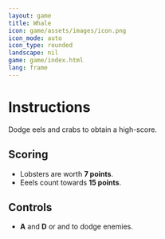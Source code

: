 ```yaml
---
layout: game
title: Whale
icon: game/assets/images/icon.png
icon_mode: auto
icon_type: rounded
landscape: nil
game: game/index.html
lang: frame
---
```


<a id="orga4025bf"></a>

# Instructions

Dodge eels and crabs to obtain a high-score.


<a id="org0de6a2f"></a>

## Scoring

-   Lobsters are worth **7 points**.
-   Eeels count towards **15 points**.


<a id="orgf28f893"></a>

## Controls

<ul>
  <li>
    <strong>A</strong> and <strong>D</strong> or <i class="fa fa-arrow-left"></i>
    and <i class="fa fa-arrow-right"></i> to dodge enemies.
  </li>
</ul>
